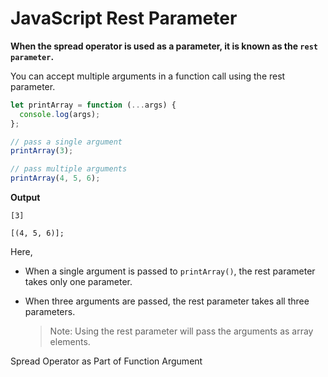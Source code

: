 # JavaScript Rest Parameter

**When the spread operator is used as a parameter, it is known as the `rest parameter`.**

You can accept multiple arguments in a function call using the rest parameter.

```js
let printArray = function (...args) {
  console.log(args);
};

// pass a single argument
printArray(3);

// pass multiple arguments
printArray(4, 5, 6);
```

**Output**

```
[3]

[(4, 5, 6)];
```

Here,

- When a single argument is passed to `printArray()`, the rest parameter takes only one parameter.
- When three arguments are passed, the rest parameter takes all three parameters.

  > Note: Using the rest parameter will pass the arguments as array elements.

Spread Operator as Part of Function Argument
